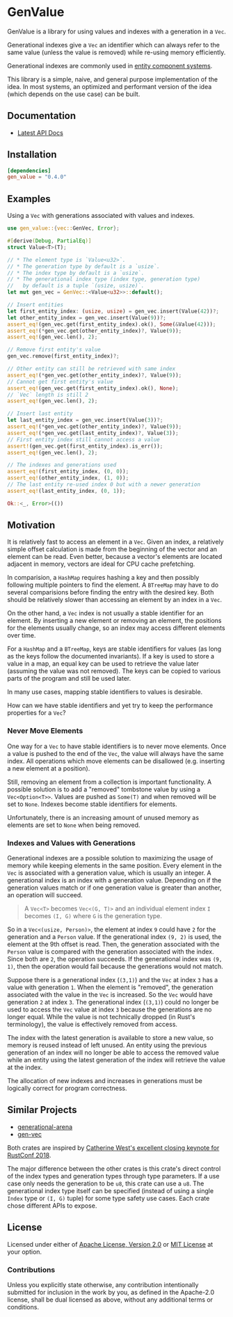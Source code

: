 # GenValue

GenValue is a library for using values and indexes with a generation in a
`Vec`.

Generational indexes give a `Vec` an identifier which can always refer to the
same value (unless the value is removed) while re-using memory efficiently.

Generational indexes are commonly used in [entity component systems][wiki_ecs].

This library is a simple, naive, and general purpose implementation of the idea.
In most systems, an optimized and performant version of the idea (which depends on the
use case) can be built.

## Documentation

* [Latest API Docs][docs_rs_gen_value]

## Installation

```toml
[dependencies]
gen_value = "0.4.0"
```

## Examples

Using a `Vec` with generations associated with values and indexes.

```rust
use gen_value::{vec::GenVec, Error};

#[derive(Debug, PartialEq)]
struct Value<T>(T);

// * The element type is `Value<u32>`.
// * The generation type by default is a `usize`.
// * The index type by default is a `usize`.
// * The generational index type (index type, generation type)
//   by default is a tuple `(usize, usize)`.
let mut gen_vec = GenVec::<Value<u32>>::default();

// Insert entities
let first_entity_index: (usize, usize) = gen_vec.insert(Value(42))?;
let other_entity_index = gen_vec.insert(Value(9))?;
assert_eq!(gen_vec.get(first_entity_index).ok(), Some(&Value(42)));
assert_eq!(*gen_vec.get(other_entity_index)?, Value(9));
assert_eq!(gen_vec.len(), 2);

// Remove first entity's value
gen_vec.remove(first_entity_index)?;

// Other entity can still be retrieved with same index 
assert_eq!(*gen_vec.get(other_entity_index)?, Value(9));
// Cannot get first entity's value
assert_eq!(gen_vec.get(first_entity_index).ok(), None);
// `Vec` length is still 2
assert_eq!(gen_vec.len(), 2);

// Insert last entity
let last_entity_index = gen_vec.insert(Value(3))?;
assert_eq!(*gen_vec.get(other_entity_index)?, Value(9));
assert_eq!(*gen_vec.get(last_entity_index)?, Value(3));
// First entity index still cannot access a value
assert!(gen_vec.get(first_entity_index).is_err());
assert_eq!(gen_vec.len(), 2);

// The indexes and generations used
assert_eq!(first_entity_index, (0, 0));
assert_eq!(other_entity_index, (1, 0));
// The last entity re-used index 0 but with a newer generation
assert_eq!(last_entity_index, (0, 1));

Ok::<_, Error>(())
```

## Motivation

It is relatively fast to access an element in a `Vec`. Given an index, a
relatively simple offset calculation is made from the beginning of the vector and
an element can be read. Even better, because a vector's elements are located
adjacent in memory, vectors are ideal for CPU cache prefetching.

In comparision, a `HashMap` requires hashing a key and then possibly following
multiple pointers to find the element. A `BTreeMap` may have to do several
comparisions before finding the entry with the desired key. Both should be
relatively slower than accessing an element by an index in a `Vec`.

On the other hand, a `Vec` index is not usually a stable identifier for an
element. By inserting a new element or removing an element, the positions for
the elements usually change, so an index may access different elements over
time.

For a `HashMap` and a `BTreeMap`, keys are stable identifiers for
values (as long as the keys follow the documented invariants). If a key is used
to store a value in a map, an equal key can be used to retrieve the value later
(assuming the value was not removed). The keys can be copied to various parts of
the program and still be used later.

In many use cases, mapping stable identifiers to values is desirable.

How can we have stable identifiers and yet try to keep the performance
properties for a `Vec`?

### Never Move Elements

One way for a `Vec` to have stable identifiers is to never move elements. Once a
value is pushed to the end of the `Vec`, the value will always have the same
index. All operations which move elements can be disallowed (e.g. inserting a
new element at a position).

Still, removing an element from a collection is important functionality. A
possible solution is to add a "removed" tombstone value by using a
`Vec<Option<T>>`. Values are pushed as `Some(T)` and when removed will be set to
`None`. Indexes become stable identifiers for elements.

Unfortunately, there is an increasing amount of unused memory as elements are
set to `None` when being removed.

### Indexes and Values with Generations

Generational indexes are a possible solution to maximizing the usage of memory
while keeping elements in the same position. Every element in the `Vec` is
associated with a generation value, which is usually an integer. A generational
index is an index with a generation value. Depending on if the generation values
match or if one generation value is greater than another, an operation will
succeed.

> A `Vec<T>` becomes `Vec<(G, T)>` and an individual element index `I` becomes
> `(I, G)` where `G` is the generation type.

So in a `Vec<(usize, Person)>`, the element at index `9` could have `2` for the
generation and a `Person` value. If the generational index `(9, 2)` is used, the
element at the 9th offset is read. Then, the generation associated with the
`Person` value is compared with the generation associated with the index. Since
both are `2`, the operation succeeds. If the generational index was `(9, 1)`,
then the operation would fail because the generations would not match.

Suppose there is a generational index (`(3,1)`) and the `Vec` at index `3` has a
value with generation `1`. When the element is "removed", the generation
associated with the value in the `Vec` is increased. So the `Vec` would have
generation `2` at index `3`. The generational index (`(3,1)`) could no longer be
used to access the `Vec` value at index `3` because the generations are no
longer equal. While the value is not technically dropped (in Rust's
terminology), the value is effectively removed from access.

The index with the latest generation is available to store a new value, so
memory is reused instead of left unused. An entity using the previous generation
of an index will no longer be able to access the removed value while an entity
using the latest generation of the index will retrieve the value at the index.

The allocation of new indexes and increases in generations must be logically
correct for program correctness.

## Similar Projects

* [generational-arena][generational_arena]
* [gen-vec][gen_vec]

Both crates are inspired by [Catherine West's excellent closing keynote for
RustConf 2018][rustconf_2018_closing_keynote].

The major difference between the other crates is this crate's direct control of
the index types and generation types through type parameters. If a use case only
needs the generation to be `u8`, this crate can use a `u8`. The generational
index type itself can be specified (instead of using a single `Index` type or
`(I, G)` tuple) for some type safety use cases. Each crate chose different APIs
to expose.

## License

Licensed under either of [Apache License, Version 2.0][LICENSE_APACHE] or [MIT
License][LICENSE_MIT] at your option.

### Contributions

Unless you explicitly state otherwise, any contribution intentionally submitted
for inclusion in the work by you, as defined in the Apache-2.0 license, shall be
dual licensed as above, without any additional terms or conditions.

[LICENSE_APACHE]: LICENSE-APACHE
[LICENSE_MIT]: LICENSE-MIT
[wiki_ecs]: https://en.wikipedia.org/wiki/Entity_component_system
[docs_rs_gen_value]: https://docs.rs/gen_value/
[BTreeMap]: https://doc.rust-lang.org/std/collections/struct.BTreeMap.html
[Vec]: https://doc.rust-lang.org/std/vec/struct.Vec.html
[generational_arena]: https://crates.io/crates/generational-arena
[gen_vec]: https://crates.io/crates/gen-vec
[rustconf_2018_closing_keynote]: https://www.youtube.com/watch?v=aKLntZcp27M 